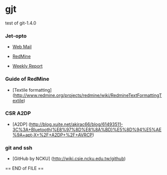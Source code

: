 # gjt
test of git-1.4.0

### Jet-opto
* [Web Mail](https://mail.jet-opto.com.tw)

* [RedMine](http://192.168.150.171/redmine/projects)

* [Weekly Report](http://192.168.150.171/redmine/projects/swmgt/wiki/Weekly_report)


### Guide of RedMine
* [Textile formatting] (http://www.redmine.org/projects/redmine/wiki/RedmineTextFormattingTextile)





### CSR A2DP
* [A2DP] (http://blog.xuite.net/akirac66/blog/61493511-3C%3A+Bluetooth(%E8%97%8D%E8%8A%BD)%E5%8D%94%E5%AE%9A+apt-X+%2F+A2DP+%2F+AVRCP)







### git and ssh
* [GitHub by NCKU] (http://wiki.csie.ncku.edu.tw/github)





== END of FILE ==
